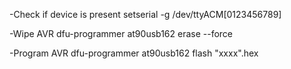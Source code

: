 -Check if device is present
setserial -g /dev/ttyACM[0123456789]

-Wipe AVR
dfu-programmer at90usb162 erase --force

-Program AVR
dfu-programmer at90usb162 flash "xxxx".hex
